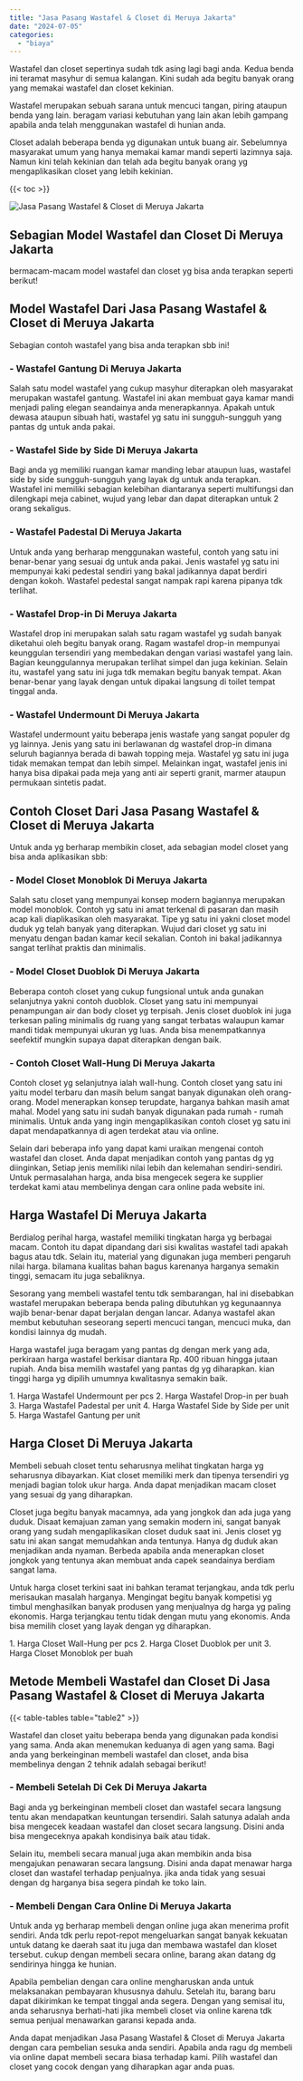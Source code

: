 ```yaml
---
title: "Jasa Pasang Wastafel & Closet di Meruya Jakarta"
date: "2024-07-05"
categories: 
  - "biaya"
---
```


Wastafel dan closet sepertinya sudah tdk asing lagi bagi anda. Kedua benda ini teramat masyhur di semua kalangan. Kini sudah ada begitu banyak orang yang memakai wastafel dan closet kekinian.

Wastafel merupakan sebuah sarana untuk mencuci tangan, piring ataupun benda yang lain. beragam variasi kebutuhan yang lain akan lebih gampang apabila anda telah menggunakan wastafel di hunian anda.

Closet adalah beberapa benda yg digunakan untuk buang air. Sebelumnya masyarakat umum yang hanya memakai kamar mandi seperti lazimnya saja. Namun kini telah kekinian dan telah ada begitu banyak orang yg mengaplikasikan closet yang lebih kekinian.

{{< toc >}}

![Jasa Pasang Wastafel & Closet di Meruya Jakarta](/images/wastafel-closet-murah36.png)

## Sebagian Model Wastafel dan Closet Di Meruya Jakarta

bermacam-macam model wastafel dan closet yg bisa anda terapkan seperti berikut!

## Model Wastafel Dari Jasa Pasang Wastafel & Closet di Meruya Jakarta

Sebagian contoh wastafel yang bisa anda terapkan sbb ini!

### \- Wastafel Gantung Di Meruya Jakarta

Salah satu model wastafel yang cukup masyhur diterapkan oleh masyarakat merupakan wastafel gantung. Wastafel ini akan membuat gaya kamar mandi menjadi paling elegan seandainya anda menerapkannya. Apakah untuk dewasa ataupun sibuah hati, wastafel yg satu ini sungguh-sungguh yang pantas dg untuk anda pakai.

### \- Wastafel Side by Side Di Meruya Jakarta

Bagi anda yg memiliki ruangan kamar manding lebar ataupun luas, wastafel side by side sungguh-sungguh yang layak dg untuk anda terapkan. Wastafel ini memiliki sebagian kelebihan diantaranya seperti multifungsi dan dilengkapi meja cabinet, wujud yang lebar dan dapat diterapkan untuk 2 orang sekaligus.

### \- Wastafel Padestal Di Meruya Jakarta

Untuk anda yang berharap menggunakan wasteful, contoh yang satu ini benar-benar yang sesuai dg untuk anda pakai. Jenis wastafel yg satu ini mempunyai kaki pedestal sendiri yang bakal jadikannya dapat berdiri dengan kokoh. Wastafel pedestal sangat nampak rapi karena pipanya tdk terlihat.

### \- Wastafel Drop-in Di Meruya Jakarta

Wastafel drop ini merupakan salah satu ragam wastafel yg sudah banyak diketahui oleh begitu banyak orang. Ragam wastafel drop-in mempunyai keunggulan tersendiri yang membedakan dengan variasi wastafel yang lain. Bagian keunggulannya merupakan terlihat simpel dan juga kekinian. Selain itu, wastafel yang satu ini juga tdk memakan begitu banyak tempat. Akan benar-benar yang layak dengan untuk dipakai langsung di toilet tempat tinggal anda.

### \- Wastafel Undermount Di Meruya Jakarta

Wastafel undermount yaitu beberapa jenis wastafe yang sangat populer dg yg lainnya. Jenis yang satu ini berlawanan dg wastafel drop-in dimana seluruh bagiannya berada di bawah topping meja. Wastafel yg satu ini juga tidak memakan tempat dan lebih simpel. Melainkan ingat, wastafel jenis ini hanya bisa dipakai pada meja yang anti air seperti granit, marmer ataupun permukaan sintetis padat.

## Contoh Closet Dari Jasa Pasang Wastafel & Closet di Meruya Jakarta

Untuk anda yg berharap membikin closet, ada sebagian model closet yang bisa anda aplikasikan sbb:

### \- Model Closet Monoblok Di Meruya Jakarta

Salah satu closet yang mempunyai konsep modern bagiannya merupakan model monoblok. Contoh yg satu ini amat terkenal di pasaran dan masih acap kali diaplikasikan oleh masyarakat. Tipe yg satu ini yakni closet model duduk yg telah banyak yang diterapkan. Wujud dari closet yg satu ini menyatu dengan badan kamar kecil sekalian. Contoh ini bakal jadikannya sangat terlihat praktis dan minimalis.

### \- Model Closet Duoblok Di Meruya Jakarta

Beberapa contoh closet yang cukup fungsional untuk anda gunakan selanjutnya yakni contoh duoblok. Closet yang satu ini mempunyai penampungan air dan body closet yg terpisah. Jenis closet duoblok ini juga terkesan paling minimalis dg ruang yang sangat terbatas walaupun kamar mandi tidak mempunyai ukuran yg luas. Anda bisa menempatkannya seefektif mungkin supaya dapat diterapkan dengan baik.

### \- Contoh Closet Wall-Hung Di Meruya Jakarta

Contoh closet yg selanjutnya ialah wall-hung. Contoh closet yang satu ini yaitu model terbaru dan masih belum sangat banyak digunakan oleh orang-orang. Model menerapkan konsep terupdate, harganya bahkan masih amat mahal. Model yang satu ini sudah banyak digunakan pada rumah - rumah minimalis. Untuk anda yang ingin mengaplikasikan contoh closet yg satu ini dapat mendapatkannya di agen terdekat atau via online.

Selain dari beberapa info yang dapat kami uraikan mengenai contoh wastafel dan closet. Anda dapat menjadikan contoh yang pantas dg yg diinginkan, Setiap jenis memiliki nilai lebih dan kelemahan sendiri-sendiri. Untuk permasalahan harga, anda bisa mengecek segera ke supplier terdekat kami atau membelinya dengan cara online pada website ini.

## Harga Wastafel Di Meruya Jakarta

Berdialog perihal harga, wastafel memiliki tingkatan harga yg berbagai macam. Contoh itu dapat dipandang dari sisi kwalitas wastafel tadi apakah bagus atau tdk. Selain itu, material yang digunakan juga memberi pengaruh nilai harga. bilamana kualitas bahan bagus karenanya harganya semakin tinggi, semacam itu juga sebaliknya.

Sesorang yang membeli wastafel tentu tdk sembarangan, hal ini disebabkan wastafel merupakan beberapa benda paling dibutuhkan yg kegunaannya wajib benar-benar dapat berjalan dengan lancar. Adanya wastafel akan membut kebutuhan seseorang seperti mencuci tangan, mencuci muka, dan kondisi lainnya dg mudah.

Harga wastafel juga beragam yang pantas dg dengan merk yang ada, perkiraan harga wastafel berkisar diantara Rp. 400 ribuan hingga jutaan rupiah. Anda bisa memilih wastafel yang pantas dg yg diharapkan. kian tinggi harga yg dipilih umumnya kwalitasnya semakin baik.

1\. Harga Wastafel Undermount per pcs 2. Harga Wastafel Drop-in per buah 3. Harga Wastafel Padestal per unit 4. Harga Wastafel Side by Side per unit 5. Harga Wastafel Gantung per unit

## Harga Closet Di Meruya Jakarta

Membeli sebuah closet tentu seharusnya melihat tingkatan harga yg seharusnya dibayarkan. Kiat closet memiliki merk dan tipenya tersendiri yg menjadi bagian tolok ukur harga. Anda dapat menjadikan macam closet yang sesuai dg yang diharapkan.

Closet juga begitu banyak macamnya, ada yang jongkok dan ada juga yang duduk. Disaat kemajuan zaman yang semakin modern ini, sangat banyak orang yang sudah mengaplikasikan closet duduk saat ini. Jenis closet yg satu ini akan sangat memudahkan anda tentunya. Hanya dg duduk akan menjadikan anda nyaman. Berbeda apabila anda menerapkan closet jongkok yang tentunya akan membuat anda capek seandainya berdiam sangat lama.

Untuk harga closet terkini saat ini bahkan teramat terjangkau, anda tdk perlu merisaukan masalah harganya. Mengingat begitu banyak kompetisi yg timbul menghasilkan banyak produsen yang menjualnya dg harga yg paling ekonomis. Harga terjangkau tentu tidak dengan mutu yang ekonomis. Anda bisa memilih closet yang layak dengan yg diharapkan.

1\. Harga Closet Wall-Hung per pcs 2. Harga Closet Duoblok per unit 3. Harga Closet Monoblok per buah

## Metode Membeli Wastafel dan Closet Di Jasa Pasang Wastafel & Closet di Meruya Jakarta

{{< table-tables table="table2" >}}

Wastafel dan closet yaitu beberapa benda yang digunakan pada kondisi yang sama. Anda akan menemukan keduanya di agen yang sama. Bagi anda yang berkeinginan membeli wastafel dan closet, anda bisa membelinya dengan 2 tehnik adalah sebagai berikut!

### \- Membeli Setelah Di Cek Di Meruya Jakarta

Bagi anda yg berkeinginan membeli closet dan wastafel secara langsung tentu akan mendapatkan keuntungan tersendiri. Salah satunya adalah anda bisa mengecek keadaan wastafel dan closet secara langsung. Disini anda bisa mengeceknya apakah kondisinya baik atau tidak.

Selain itu, membeli secara manual juga akan membikin anda bisa mengajukan penawaran secara langsung. Disini anda dapat menawar harga closet dan wastafel terhadap penjualnya. jika anda tidak yang sesuai dengan dg harganya bisa segera pindah ke toko lain.

### \- Membeli Dengan Cara Online Di Meruya Jakarta

Untuk anda yg berharap membeli dengan online juga akan menerima profit sendiri. Anda tdk perlu repot-repot mengeluarkan sangat banyak kekuatan untuk datang ke daerah saat itu juga dan membawa wastafel dan kloset tersebut. cukup dengan membeli secara online, barang akan datang dg sendirinya hingga ke hunian.

Apabila pembelian dengan cara online mengharuskan anda untuk melaksanakan pembayaran khususnya dahulu. Setelah itu, barang baru dapat dikirimkan ke tempat tinggal anda segera. Dengan yang semisal itu, anda seharusnya berhati-hati jika membeli closet via online karena tdk semua penjual menawarkan garansi kepada anda.

Anda dapat menjadikan Jasa Pasang Wastafel & Closet di Meruya Jakarta dengan cara pembelian sesuka anda sendiri. Apabila anda ragu dg membeli via online dapat membeli secara biasa terhadap kami. Pilih wastafel dan closet yang cocok dengan yang diharapkan agar anda puas.
